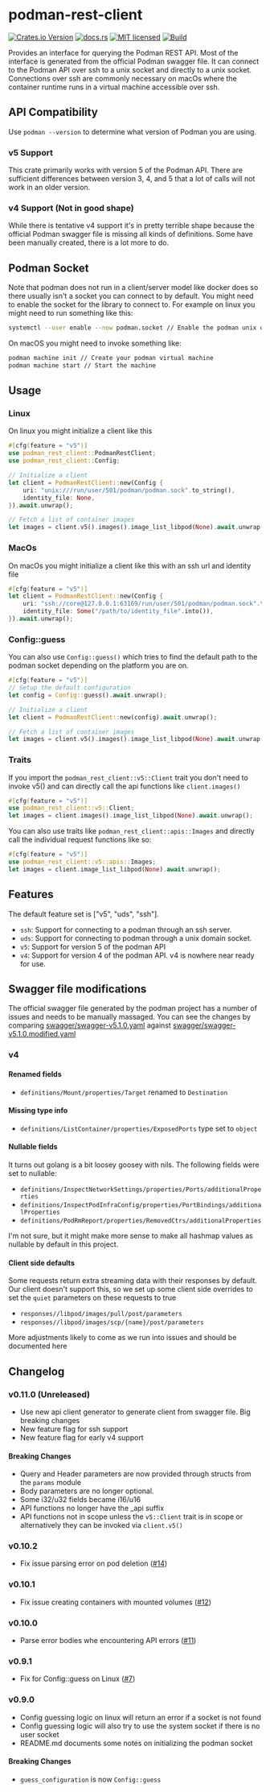 # podman-rest-client

[![Crates.io Version](https://img.shields.io/crates/v/podman-rest-client)](https://crates.io/crates/podman-rest-client)
[![docs.rs](https://docs.rs/podman-rest-client/badge.svg)](https://docs.rs/podman-rest-client)
[![MIT licensed](https://img.shields.io/badge/license-MIT-blue.svg)](./LICENSE)
[![Build](https://img.shields.io/github/actions/workflow/status/blazzy/podman-rest-client/main.yml?branch=main)](https://github.com/blazzy/podman-rest-client/actions)

<!-- cargo-rdme start -->

Provides an interface for querying the Podman REST API. Most of the interface is generated from
the official Podman swagger file. It can connect to the Podman API over ssh to a unix socket
and directly to a unix socket. Connections over ssh are  commonly necessary on macOs where the
container runtime runs in a virtual machine accessible over ssh.


## API Compatibility

Use `podman --version` to determine what version of Podman you are using.

### v5 Support

This crate primarily works with version 5 of the Podman API. There are sufficient differences
between version 3, 4, and 5 that a lot of calls will not work in an older version.

### v4 Support (Not in good shape)

While there is tentative v4 support it's in pretty terrible shape because the official Podman
swagger file is missing all kinds of definitions. Some have been manually created, there is a
lot more to do.

## Podman Socket

Note that podman does not run in a client/server model like docker does so there usually isn't
a socket you can connect to by default. You might need to enable the socket for the library to
connect to. For example on linux you might need to run something like this:

```sh
systemctl --user enable --now podman.socket // Enable the podman unix domain socket
```

On macOS you might need to invoke something like:

```sh
podman machine init // Create your podman virtual machine
podman machine start // Start the machine
```

## Usage

### Linux

On linux you might initialize a client like this

```rust
#[cfg(feature = "v5")]
use podman_rest_client::PodmanRestClient;
use podman_rest_client::Config;

// Initialize a client
let client = PodmanRestClient::new(Config {
    uri: "unix:///run/user/501/podman/podman.sock".to_string(),
    identity_file: None,
}).await.unwrap();

// Fetch a list of container images
let images = client.v5().images().image_list_libpod(None).await.unwrap();
```
### MacOs

On macOs you might initialize a client like this with an ssh url and identity file

```rust
#[cfg(feature = "v5")]
let client = PodmanRestClient::new(Config {
    uri: "ssh://core@127.0.0.1:63169/run/user/501/podman/podman.sock".to_string(),
    identity_file: Some("/path/to/identity_file".into()),
}).await.unwrap();
```

### Config::guess

You can also use `Config::guess()` which tries to find the default path to the podman
socket depending on the platform you are on.

```rust
#[cfg(feature = "v5")]
// Setup the default configuration
let config = Config::guess().await.unwrap();

// Initialize a client
let client = PodmanRestClient::new(config).await.unwrap();

// Fetch a list of container images
let images = client.v5().images().image_list_libpod(None).await.unwrap();
```

### Traits

If you import the `podman_rest_client::v5::Client` trait you don't need to invoke v5() and can
directly call the api functions like `client.images()`

```rust
#[cfg(feature = "v5")]
use podman_rest_client::v5::Client;
let images = client.images().image_list_libpod(None).await.unwrap();
```

You can also use traits like `podman_rest_client::apis::Images` and directly call the
individual request functions like so:

```rust
#[cfg(feature = "v5")]
use podman_rest_client::v5::apis::Images;
let images = client.image_list_libpod(None).await.unwrap();
```


## Features

The default feature set is ["v5", "uds", "ssh"].

- `ssh`: Support for connecting to a podman through an ssh server.
- `uds`: Support for connecting to podman through a unix domain socket.
- `v5`: Support for version 5 of the podman API
- `v4`: Support for version 4 of the podman API. v4 is nowhere near ready for use.

<!-- cargo-rdme end -->

## Swagger file modifications

The official swagger file generated by the podman project has a number of
issues and needs to be manually massaged. You can see the changes by comparing
[swagger/swagger-v5.1.0.yaml](swagger/swagger-v5.1.0.yaml) against
[swagger/swagger-v5.1.0.modified.yaml](swagger/swagger-v5.1.0.modified.yaml)

### v4

#### Renamed fields

* `definitions/Mount/properties/Target` renamed to `Destination`

#### Missing type info

* `definitions/ListContainer/properties/ExposedPorts` type set to `object`

#### Nullable fields

It turns out golang is a bit loosey goosey with nils. The following fields were
set to nullable:

* `definitions/InspectNetworkSettings/properties/Ports/additionalProperties`
* `definitions/InspectPodInfraConfig/properties/PortBindings/additionalProperties`
* `definitions/PodRmReport/properties/RemovedCtrs/additionalProperties`

I'm not sure, but it might make more sense to make all hashmap values as
nullable by default in this project.

#### Client side defaults

Some requests return extra streaming data with their responses by default. Our
client doesn't support this, so we set up some client side overrides to set the
`quiet` parameters on these requests to true

* `responses//libpod/images/pull/post/parameters`
* `responses//libpod/images/scp/{name}/post/parameters`

More adjustments likely to come as we run into issues and should be documented here

## Changelog

### v0.11.0 (Unreleased)

* Use new api client generator to generate client from swagger file. Big breaking changes
* New feature flag for ssh support
* New feature flag for early v4 support

#### Breaking Changes

* Query and Header parameters are now provided through structs from the `params` module
* Body parameters are no longer optional.
* Some i32/u32 fields became i16/u16
* API functions no longer have the _api suffix
* API functions not in scope unless the `v5::Client` trait is in scope or
alternatively they can be invoked via `client.v5()`

### v0.10.2

* Fix issue parsing error on pod deletion ([#14](https://github.com/blazzy/podman-rest-client/pull/14))

### v0.10.1

* Fix issue creating containers with mounted volumes ([#12](https://github.com/blazzy/podman-rest-client/pull/12))

### v0.10.0

* Parse error bodies whe encountering API errors ([#11](https://github.com/blazzy/podman-rest-client/pull/11))

### v0.9.1

* Fix for Config::guess on Linux ([#7](https://github.com/blazzy/podman-rest-client/pull/7))

### v0.9.0

* Config guessing logic on linux will return an error if a socket is not found
* Config guessing logic will also try to use the system socket if there is no
user socket
* README.md documents some notes on initializing the podman socket

#### Breaking Changes

* `guess_configuration` is now `Config::guess`
